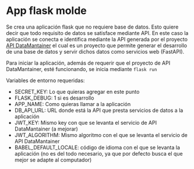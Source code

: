 # App flask molde
Se crea una aplicación flask que no requiere base de datos. Esto quiere decir que todo requisito de datos se satisface mediante API.
En este caso la aplicación se conecta e identifica mediante la API generada por el proyecto [API DataMantainer](https://github.com/nibata/api-datamantainer) el cual es un proyecto que permite generar el desarrollo de una base de datos y servir dichos datos como servicios web (FastAPI).

Para iniciar la aplicación, además de requerir que el proyecto de API DataMantainer, esté funcionando, se inicia mediante `flask run`

Variables de entorno requeridas:

 - SECRET_KEY: Lo que quieras agregar en este punto
 - FLASK_DEBUG: 1 si es desarrollo
 - APP_NAME: Como quieras llamar a la aplicación 
 - DB_API_URL: URL donde está la API que presta servicios de datos a la aplicación
 - JWT_KEY: Mismo key con que se levanta el servicio de API DataMantainer (a mejorar)
 - JWT_ALGORITHM: Mismo algoritmo con el que se levanta el servicio de API DataMantainer
 - BABEL_DEFAULT_LOCALE: código de idioma con el que se levanta la aplicación (no es del todo necesario, ya que por defecto busca el que mejor se adapte al computador)